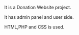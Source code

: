 <p>It is a Donation Website project.</p>
<p>It has admin panel and user side.</p>
<p>HTML,PHP and CSS is used.</p>

